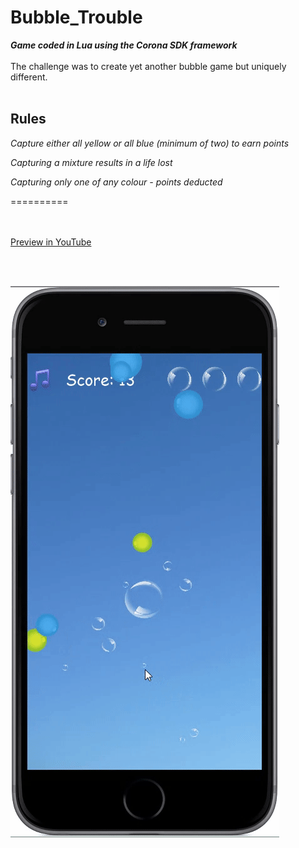 # Bubble_Trouble
***Game coded in Lua using the Corona SDK framework***<br><br>
The challenge was to create yet another bubble game but uniquely different.<br><br>

**Rules**
---------
*Capture either all yellow or all blue (minimum of two) to earn points*

*Capturing a mixture results in a life lost*

*Capturing only one of any colour - points deducted*

==========

<br><br>
[Preview in YouTube](https://youtu.be/x1DRFS2TXGU)

<br><br>

![alt tag](https://github.com/iluso-6/Bubble_Trouble/blob/master/bb.gif?raw=true?raw=true?raw=true)
